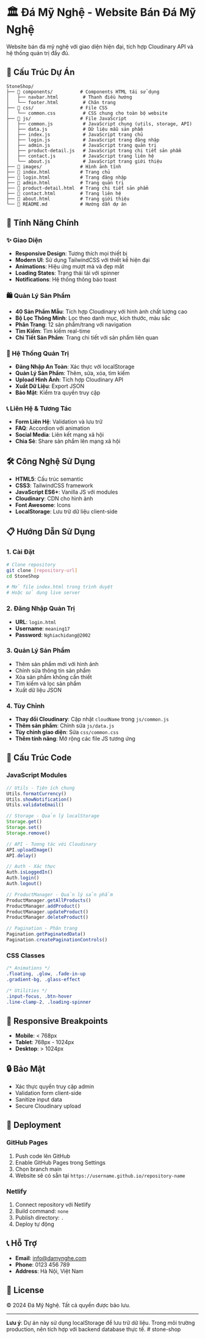 # 🏛️ Đá Mỹ Nghệ - Website Bán Đá Mỹ Nghệ

Website bán đá mỹ nghệ với giao diện hiện đại, tích hợp Cloudinary API và hệ thống quản trị đầy đủ.

## 📁 Cấu Trúc Dự Án

```
StoneShop/
├── 📁 components/          # Components HTML tái sử dụng
│   ├── navbar.html         # Thanh điều hướng
│   └── footer.html         # Chân trang
├── 📁 css/                 # File CSS
│   └── common.css          # CSS chung cho toàn bộ website
├── 📁 js/                  # File JavaScript
│   ├── common.js           # JavaScript chung (utils, storage, API)
│   ├── data.js             # Dữ liệu mẫu sản phẩm
│   ├── index.js            # JavaScript trang chủ
│   ├── login.js            # JavaScript trang đăng nhập
│   ├── admin.js            # JavaScript trang quản trị
│   ├── product-detail.js   # JavaScript trang chi tiết sản phẩm
│   ├── contact.js          # JavaScript trang liên hệ
│   └── about.js            # JavaScript trang giới thiệu
├── 📁 images/              # Hình ảnh tĩnh
├── 📄 index.html           # Trang chủ
├── 📄 login.html           # Trang đăng nhập
├── 📄 admin.html           # Trang quản trị
├── 📄 product-detail.html  # Trang chi tiết sản phẩm
├── 📄 contact.html         # Trang liên hệ
├── 📄 about.html           # Trang giới thiệu
└── 📄 README.md            # Hướng dẫn dự án
```

## 🚀 Tính Năng Chính

### ✨ Giao Diện
- **Responsive Design**: Tương thích mọi thiết bị
- **Modern UI**: Sử dụng TailwindCSS với thiết kế hiện đại
- **Animations**: Hiệu ứng mượt mà và đẹp mắt
- **Loading States**: Trạng thái tải với spinner
- **Notifications**: Hệ thống thông báo toast

### 🛍️ Quản Lý Sản Phẩm
- **40 Sản Phẩm Mẫu**: Tích hợp Cloudinary với hình ảnh chất lượng cao
- **Bộ Lọc Thông Minh**: Lọc theo danh mục, kích thước, màu sắc
- **Phân Trang**: 12 sản phẩm/trang với navigation
- **Tìm Kiếm**: Tìm kiếm real-time
- **Chi Tiết Sản Phẩm**: Trang chi tiết với sản phẩm liên quan

### 🔐 Hệ Thống Quản Trị
- **Đăng Nhập An Toàn**: Xác thực với localStorage
- **Quản Lý Sản Phẩm**: Thêm, sửa, xóa, tìm kiếm
- **Upload Hình Ảnh**: Tích hợp Cloudinary API
- **Xuất Dữ Liệu**: Export JSON
- **Bảo Mật**: Kiểm tra quyền truy cập

### 📞 Liên Hệ & Tương Tác
- **Form Liên Hệ**: Validation và lưu trữ
- **FAQ**: Accordion với animation
- **Social Media**: Liên kết mạng xã hội
- **Chia Sẻ**: Share sản phẩm lên mạng xã hội

## 🛠️ Công Nghệ Sử Dụng

- **HTML5**: Cấu trúc semantic
- **CSS3**: TailwindCSS framework
- **JavaScript ES6+**: Vanilla JS với modules
- **Cloudinary**: CDN cho hình ảnh
- **Font Awesome**: Icons
- **LocalStorage**: Lưu trữ dữ liệu client-side

## 📋 Hướng Dẫn Sử Dụng

### 1. Cài Đặt
```bash
# Clone repository
git clone [repository-url]
cd StoneShop

# Mở file index.html trong trình duyệt
# Hoặc sử dụng live server
```

### 2. Đăng Nhập Quản Trị
- **URL**: `login.html`
- **Username**: `meaning17`
- **Password**: `Nghiachidang@2002`

### 3. Quản Lý Sản Phẩm
- Thêm sản phẩm mới với hình ảnh
- Chỉnh sửa thông tin sản phẩm
- Xóa sản phẩm không cần thiết
- Tìm kiếm và lọc sản phẩm
- Xuất dữ liệu JSON

### 4. Tùy Chỉnh
- **Thay đổi Cloudinary**: Cập nhật `cloudName` trong `js/common.js`
- **Thêm sản phẩm**: Chỉnh sửa `js/data.js`
- **Tùy chỉnh giao diện**: Sửa `css/common.css`
- **Thêm tính năng**: Mở rộng các file JS tương ứng

## 🔧 Cấu Trúc Code

### JavaScript Modules
```javascript
// Utils - Tiện ích chung
Utils.formatCurrency()
Utils.showNotification()
Utils.validateEmail()

// Storage - Quản lý localStorage
Storage.get()
Storage.set()
Storage.remove()

// API - Tương tác với Cloudinary
API.uploadImage()
API.delay()

// Auth - Xác thực
Auth.isLoggedIn()
Auth.login()
Auth.logout()

// ProductManager - Quản lý sản phẩm
ProductManager.getAllProducts()
ProductManager.addProduct()
ProductManager.updateProduct()
ProductManager.deleteProduct()

// Pagination - Phân trang
Pagination.getPaginatedData()
Pagination.createPaginationControls()
```

### CSS Classes
```css
/* Animations */
.floating, .glow, .fade-in-up
.gradient-bg, .glass-effect

/* Utilities */
.input-focus, .btn-hover
.line-clamp-2, .loading-spinner
```

## 📱 Responsive Breakpoints

- **Mobile**: < 768px
- **Tablet**: 768px - 1024px
- **Desktop**: > 1024px

## 🔒 Bảo Mật

- Xác thực quyền truy cập admin
- Validation form client-side
- Sanitize input data
- Secure Cloudinary upload

## 🚀 Deployment

### GitHub Pages
1. Push code lên GitHub
2. Enable GitHub Pages trong Settings
3. Chọn branch main
4. Website sẽ có sẵn tại `https://username.github.io/repository-name`

### Netlify
1. Connect repository với Netlify
2. Build command: `none`
3. Publish directory: `.`
4. Deploy tự động

## 📞 Hỗ Trợ

- **Email**: info@damynghe.com
- **Phone**: 0123 456 789
- **Address**: Hà Nội, Việt Nam

## 📄 License

© 2024 Đá Mỹ Nghệ. Tất cả quyền được bảo lưu.

---

**Lưu ý**: Dự án này sử dụng localStorage để lưu trữ dữ liệu. Trong môi trường production, nên tích hợp với backend database thực tế. # stone-shop
